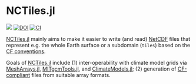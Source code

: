 # NCTiles.jl

[![](https://img.shields.io/badge/docs-dev-blue.svg)](https://gaelforget.github.io/NCTiles.jl/dev)
[![DOI](https://zenodo.org/badge/179139682.svg)](https://zenodo.org/badge/latestdoi/179139682)
[![CI](https://github.com/gaelforget/NCTiles.jl/actions/workflows/ci.yml/badge.svg)](https://github.com/gaelforget/NCTiles.jl/actions/workflows/ci.yml)

[NCTiles.jl](https://github.com/gaelforget/NCTiles.jl) mainly aims to make it easier to write (and read) [NetCDF](https://en.wikipedia.org/wiki/NetCDF) files that represent e.g. the whole Earth surface or a subdomain (`tiles`) based on the [CF conventions](http://cfconventions.org). 

Goals of [NCTiles.jl](https://github.com/gaelforget/NCTiles.jl) include (1) inter-operability with climate model grids via [MeshArrays.jl](https://github.com/JuliaClimate/MeshArrays.jl), [MITgcmTools.jl](https://github.com/gaelforget/MITgcmTools.jl), and [ClimateModels.jl](https://github.com/gaelforget/ClimateModels.jl); (2) generation of [CF-compliant](http://cfconventions.org) files from suitable array formats. 


